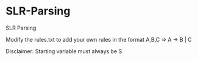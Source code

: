 # SLR-Parsing
SLR Parsing 

Modify the rules.txt to add your own rules in the format A,B,C  => A -> B | C

Disclaimer: Starting variable must always be S
